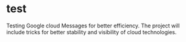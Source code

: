 # test
Testing Google cloud Messages for better efficiency. The project will include tricks for better stability and visibility of cloud technologies.
